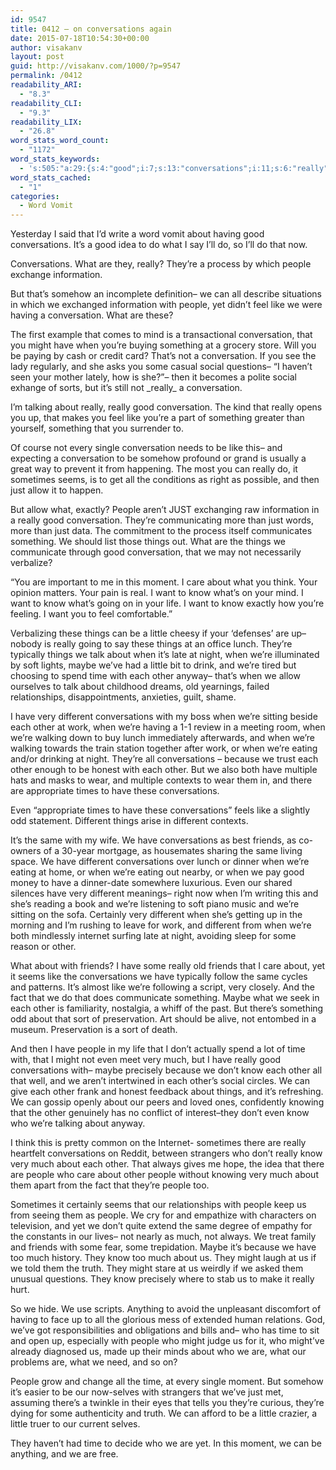 ```yaml
---
id: 9547
title: 0412 – on conversations again
date: 2015-07-18T10:54:30+00:00
author: visakanv
layout: post
guid: http://visakanv.com/1000/?p=9547
permalink: /0412
readability_ARI:
  - "8.3"
readability_CLI:
  - "9.3"
readability_LIX:
  - "26.8"
word_stats_word_count:
  - "1172"
word_stats_keywords:
  - 's:505:"a:29:{s:4:"good";i:7;s:13:"conversations";i:11;s:6:"really";i:13;s:6:"people";i:11;s:11:"information";i:3;s:7:"somehow";i:3;s:4:"feel";i:3;s:4:"like";i:6;s:12:"conversation";i:9;s:6:"social";i:3;s:5:"seems";i:3;s:4:"just";i:5;s:5:"allow";i:3;s:6:"things";i:7;s:6:"moment";i:3;s:4:"care";i:3;s:4:"want";i:4;s:4:"know";i:8;s:6:"little";i:4;s:5:"lunch";i:3;s:5:"night";i:3;s:5:"maybe";i:4;s:4:"time";i:5;s:9:"different";i:7;s:4:"work";i:3;s:6:"eating";i:3;s:7:"because";i:3;s:4:"same";i:4;s:7:"friends";i:4;}";'
word_stats_cached:
  - "1"
categories:
  - Word Vomit
---
```

Yesterday I said that I&#8217;d write a word vomit about having good conversations. It&#8217;s a good idea to do what I say I&#8217;ll do, so I&#8217;ll do that now. 

Conversations. What are they, really? They&#8217;re a process by which people exchange information. 

But that&#8217;s somehow an incomplete definition– we can all describe situations in which we exchanged information with people, yet didn&#8217;t feel like we were having a conversation. What are these? 

The first example that comes to mind is a transactional conversation, that you might have when you&#8217;re buying something at a grocery store. Will you be paying by cash or credit card? That&#8217;s not a conversation. If you see the lady regularly, and she asks you some casual social questions– &#8220;I haven&#8217;t seen your mother lately, how is she?&#8221;– then it becomes a polite social exhange of sorts, but it&#8217;s still not \_really\_ a conversation.

I&#8217;m talking about really, really good conversation. The kind that really opens you up, that makes you feel like you&#8217;re a part of something greater than yourself, something that you surrender to. 

Of course not every single conversation needs to be like this– and expecting a conversation to be somehow profound or grand is usually a great way to prevent it from happening. The most you can really do, it sometimes seems, is to get all the conditions as right as possible, and then just allow it to happen.

But allow what, exactly? People aren&#8217;t JUST exchanging raw information in a really good conversation. They&#8217;re communicating more than just words, more than just data. The commitment to the process itself communicates something. We should list those things out. What are the things we communicate through good conversation, that we may not necessarily verbalize? 

&#8220;You are important to me in this moment. I care about what you think. Your opinion matters. Your pain is real. I want to know what&#8217;s on your mind. I want to know what&#8217;s going on in your life. I want to know exactly how you&#8217;re feeling. I want you to feel comfortable.&#8221; 

Verbalizing these things can be a little cheesy if your &#8216;defenses&#8217; are up– nobody is really going to say these things at an office lunch. They&#8217;re typically things we talk about when it&#8217;s late at night, when we&#8217;re illuminated by soft lights, maybe we&#8217;ve had a little bit to drink, and we&#8217;re tired but choosing to spend time with each other anyway– that&#8217;s when we allow ourselves to talk about childhood dreams, old yearnings, failed relationships, disappointments, anxieties, guilt, shame.

I have very different conversations with my boss when we&#8217;re sitting beside each other at work, when we&#8217;re having a 1-1 review in a meeting room, when we&#8217;re walking down to buy lunch immediately afterwards, and when we&#8217;re walking towards the train station together after work, or when we&#8217;re eating and/or drinking at night. They&#8217;re all conversations &#8211; because we trust each other enough to be honest with each other. But we also both have multiple hats and masks to wear, and multiple contexts to wear them in, and there are appropriate times to have these conversations.

Even &#8220;appropriate times to have these conversations&#8221; feels like a slightly odd statement. Different things arise in different contexts. 

It&#8217;s the same with my wife. We have conversations as best friends, as co-owners of a 30-year mortgage, as housemates sharing the same living space. We have different conversations over lunch or dinner when we&#8217;re eating at home, or when we&#8217;re eating out nearby, or when we pay good money to have a dinner-date somewhere luxurious. Even our shared silences have very different meanings– right now when I&#8217;m writing this and she&#8217;s reading a book and we&#8217;re listening to soft piano music and we&#8217;re sitting on the sofa. Certainly very different when she&#8217;s getting up in the morning and I&#8217;m rushing to leave for work, and different from when we&#8217;re both mindlessly internet surfing late at night, avoiding sleep for some reason or other.

What about with friends? I have some really old friends that I care about, yet it seems like the conversations we have typically follow the same cycles and patterns. It&#8217;s almost like we&#8217;re following a script, very closely. And the fact that we do that does communicate something. Maybe what we seek in each other is familiarity, nostalgia, a whiff of the past. But there&#8217;s something odd about that sort of preservation. Art should be alive, not entombed in a museum. Preservation is a sort of death. 

And then I have people in my life that I don&#8217;t actually spend a lot of time with, that I might not even meet very much, but I have really good conversations with– maybe precisely because we don&#8217;t know each other all that well, and we aren&#8217;t intertwined in each other&#8217;s social circles. We can give each other frank and honest feedback about things, and it&#8217;s refreshing. We can gossip openly about our peers and loved ones, confidently knowing that the other genuinely has no conflict of interest–they don&#8217;t even know who we&#8217;re talking about anyway. 

I think this is pretty common on the Internet- sometimes there are really heartfelt conversations on Reddit, between strangers who don&#8217;t really know very much about each other. That always gives me hope, the idea that there are people who care about other people without knowing very much about them apart from the fact that they&#8217;re people too.

Sometimes it certainly seems that our relationships with people keep us from seeing them as people. We cry for and empathize with characters on television, and yet we don&#8217;t quite extend the same degree of empathy for the constants in our lives– not nearly as much, not always. We treat family and friends with some fear, some trepidation. Maybe it&#8217;s because we have too much history. They know too much about us. They might laugh at us if we told them the truth. They might stare at us weirdly if we asked them unusual questions. They know precisely where to stab us to make it really hurt.

So we hide. We use scripts. Anything to avoid the unpleasant discomfort of having to face up to all the glorious mess of extended human relations. God, we&#8217;ve got responsibilities and obligations and bills and– who has time to sit and open up, especially with people who might judge us for it, who might&#8217;ve already diagnosed us, made up their minds about who we are, what our problems are, what we need, and so on?

People grow and change all the time, at every single moment. But somehow it&#8217;s easier to be our now-selves with strangers that we&#8217;ve just met, assuming there&#8217;s a twinkle in their eyes that tells you they&#8217;re curious, they&#8217;re dying for some authenticity and truth. We can afford to be a little crazier, a little truer to our current selves. 

They haven&#8217;t had time to decide who we are yet. In this moment, we can be anything, and we are free.